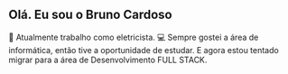 ## Olá. Eu sou o Bruno Cardoso
🧰 Atualmente trabalho como eletricista.
💻 Sempre gostei a área de informática, então tive a oportunidade de estudar. E agora estou tentado migrar para a área de Desenvolvimento FULL STACK.

